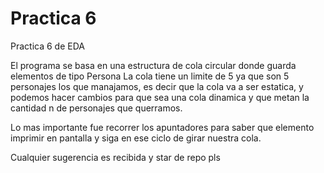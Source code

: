 # Practica 6
Practica 6 de EDA

El programa se basa en una estructura de cola circular donde guarda elementos de tipo Persona
La cola tiene un limite de 5 ya que son 5 personajes los que manajamos, es decir que la cola va a ser estatica, y 
podemos hacer cambios para que sea una cola dinamica y que metan la cantidad n de personajes que querramos.

Lo mas importante fue recorrer los apuntadores para saber que elemento imprimir en pantalla y siga en ese ciclo de
girar nuestra cola.

Cualquier sugerencia es recibida y star de repo pls
